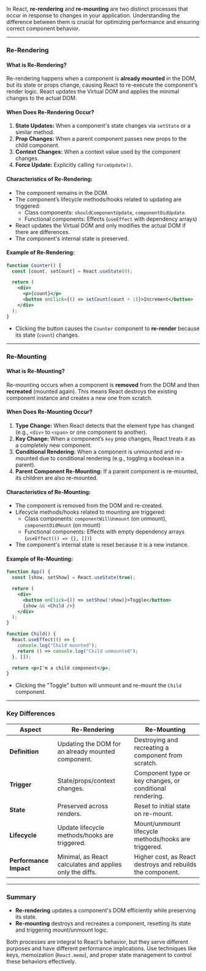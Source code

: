 In React, **re-rendering** and **re-mounting** are two distinct processes that occur in response to changes in your application. Understanding the difference between them is crucial for optimizing performance and ensuring correct component behavior.

---

### **Re-Rendering**

#### **What is Re-Rendering?**
Re-rendering happens when a component is **already mounted** in the DOM, but its state or props change, causing React to re-execute the component's render logic. React updates the Virtual DOM and applies the minimal changes to the actual DOM.

#### **When Does Re-Rendering Occur?**
1. **State Updates:** When a component's state changes via `setState` or a similar method.
2. **Prop Changes:** When a parent component passes new props to the child component.
3. **Context Changes:** When a context value used by the component changes.
4. **Force Update:** Explicitly calling `forceUpdate()`.

#### **Characteristics of Re-Rendering:**
- The component remains in the DOM.
- The component’s lifecycle methods/hooks related to updating are triggered:
  - Class components: `shouldComponentUpdate`, `componentDidUpdate`
  - Functional components: Effects (`useEffect` with dependency arrays)
- React updates the Virtual DOM and only modifies the actual DOM if there are differences.
- The component's internal state is preserved.

#### **Example of Re-Rendering:**
```jsx
function Counter() {
  const [count, setCount] = React.useState(0);

  return (
    <div>
      <p>{count}</p>
      <button onClick={() => setCount(count + 1)}>Increment</button>
    </div>
  );
}
```
- Clicking the button causes the `Counter` component to **re-render** because its state (`count`) changes.

---

### **Re-Mounting**

#### **What is Re-Mounting?**
Re-mounting occurs when a component is **removed** from the DOM and then **recreated** (mounted again). This means React destroys the existing component instance and creates a new one from scratch.

#### **When Does Re-Mounting Occur?**
1. **Type Change:** When React detects that the element type has changed (e.g., `<div>` to `<span>` or one component to another).
2. **Key Change:** When a component’s `key` prop changes, React treats it as a completely new component.
3. **Conditional Rendering:** When a component is unmounted and re-mounted due to conditional rendering (e.g., toggling a boolean in a parent).
4. **Parent Component Re-Mounting:** If a parent component is re-mounted, its children are also re-mounted.

#### **Characteristics of Re-Mounting:**
- The component is removed from the DOM and re-created.
- Lifecycle methods/hooks related to mounting are triggered:
  - Class components: `componentWillUnmount` (on unmount), `componentDidMount` (on mount)
  - Functional components: Effects with empty dependency arrays (`useEffect(() => {}, [])`)
- The component's internal state is reset because it is a new instance.

#### **Example of Re-Mounting:**
```jsx
function App() {
  const [show, setShow] = React.useState(true);

  return (
    <div>
      <button onClick={() => setShow(!show)}>Toggle</button>
      {show && <Child />}
    </div>
  );
}

function Child() {
  React.useEffect(() => {
    console.log("Child mounted");
    return () => console.log("Child unmounted");
  }, []);

  return <p>I'm a child component</p>;
}
```
- Clicking the "Toggle" button will unmount and re-mount the `Child` component.

---

### **Key Differences**

| **Aspect**            | **Re-Rendering**                                           | **Re-Mounting**                                             |
|------------------------|-----------------------------------------------------------|------------------------------------------------------------|
| **Definition**         | Updating the DOM for an already mounted component.         | Destroying and recreating a component from scratch.         |
| **Trigger**            | State/props/context changes.                              | Component type or key changes, or conditional rendering.    |
| **State**              | Preserved across renders.                                 | Reset to initial state on re-mount.                        |
| **Lifecycle**          | Update lifecycle methods/hooks are triggered.             | Mount/unmount lifecycle methods/hooks are triggered.        |
| **Performance Impact** | Minimal, as React calculates and applies only the diffs.  | Higher cost, as React destroys and rebuilds the component.  |

---

### **Summary**

- **Re-rendering** updates a component's DOM efficiently while preserving its state.
- **Re-mounting** destroys and recreates a component, resetting its state and triggering mount/unmount logic.

Both processes are integral to React's behavior, but they serve different purposes and have different performance implications. Use techniques like keys, memoization (`React.memo`), and proper state management to control these behaviors effectively.